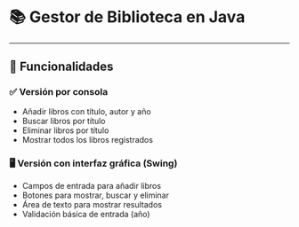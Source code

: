 # 📚 Gestor de Biblioteca en Java

---

## 🧠 Funcionalidades

### ✅ Versión por consola
- Añadir libros con título, autor y año
- Buscar libros por título
- Eliminar libros por título
- Mostrar todos los libros registrados

### 🖥️ Versión con interfaz gráfica (Swing)
- Campos de entrada para añadir libros
- Botones para mostrar, buscar y eliminar
- Área de texto para mostrar resultados
- Validación básica de entrada (año)
